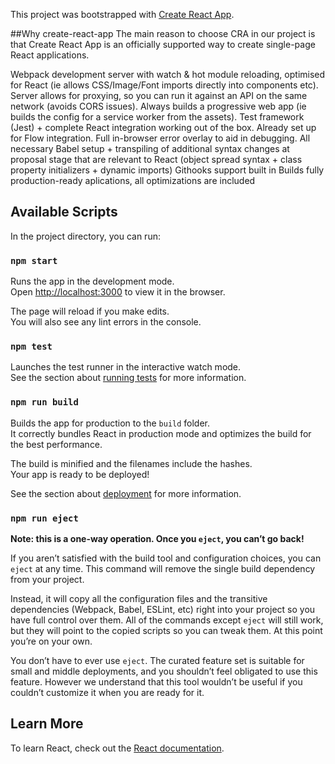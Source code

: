 This project was bootstrapped with [Create React App](https://github.com/facebook/create-react-app).

##Why create-react-app
The main reason to choose CRA in our project is that Create React App is an officially supported way to create single-page React applications.

Webpack development server with watch & hot module reloading, optimised for React (ie allows CSS/Image/Font imports directly into components etc).
Server allows for proxying, so you can run it against an API on the same network (avoids CORS issues).
Always builds a progressive web app (ie builds the config for a service worker from the assets).
Test framework (Jest) + complete React integration working out of the box.
Already set up for Flow integration.
Full in-browser error overlay to aid in debugging.
All necessary Babel setup + transpiling of additional syntax changes at proposal stage that are relevant to React (object spread syntax + class property initializers + dynamic imports)
Githooks support built in
Builds fully production-ready aplications, all optimizations are included

## Available Scripts

In the project directory, you can run:

### `npm start`

Runs the app in the development mode.<br>
Open [http://localhost:3000](http://localhost:3000) to view it in the browser.

The page will reload if you make edits.<br>
You will also see any lint errors in the console.

### `npm test`

Launches the test runner in the interactive watch mode.<br>
See the section about [running tests](https://facebook.github.io/create-react-app/docs/running-tests) for more information.

### `npm run build`

Builds the app for production to the `build` folder.<br>
It correctly bundles React in production mode and optimizes the build for the best performance.

The build is minified and the filenames include the hashes.<br>
Your app is ready to be deployed!

See the section about [deployment](https://facebook.github.io/create-react-app/docs/deployment) for more information.

### `npm run eject`

**Note: this is a one-way operation. Once you `eject`, you can’t go back!**

If you aren’t satisfied with the build tool and configuration choices, you can `eject` at any time. This command will remove the single build dependency from your project.

Instead, it will copy all the configuration files and the transitive dependencies (Webpack, Babel, ESLint, etc) right into your project so you have full control over them. All of the commands except `eject` will still work, but they will point to the copied scripts so you can tweak them. At this point you’re on your own.

You don’t have to ever use `eject`. The curated feature set is suitable for small and middle deployments, and you shouldn’t feel obligated to use this feature. However we understand that this tool wouldn’t be useful if you couldn’t customize it when you are ready for it.

## Learn More

To learn React, check out the [React documentation](https://reactjs.org/).
